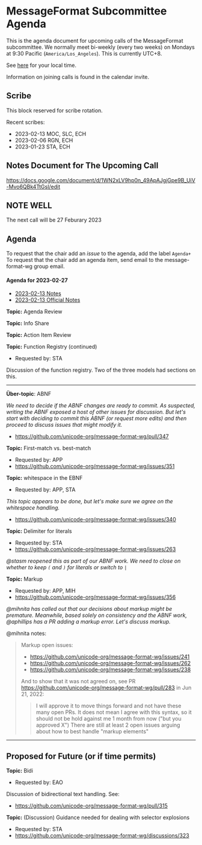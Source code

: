 # MessageFormat Subcommittee Agenda

This is the agenda document for upcoming calls of the MessageFormat subcommittee. We normally meet bi-weekly 
(every two weeks) on Mondays at 9:30 Pacific (`America/Los_Angeles`). This is currently UTC+8. 

See [here](https://www.timeanddate.com/worldclock/converter.html?iso=20230123T173000&p1=224&p2=248&p3=136&p4=179&p5=33&p6=101&p7=268) for your local time.

Information on joining calls is found in the calendar invite.

## Scribe

This block reserved for scribe rotation.

Recent scribes:
* 2023-02-13 MOC, SLC, ECH
* 2023-02-06 RGN, ECH
* 2023-01-23 STA, ECH

## Notes Document for The Upcoming Call

https://docs.google.com/document/d/1WN2xLV9hp0n_49ApAJgjGpe9B_UiV-Mvo6QBk4TtGsI/edit

## NOTE WELL

The next call will be 27 Feburary 2023

## Agenda

To request that the chair add an _issue_ to the agenda, add the label `Agenda+`
To request that the chair add an agenda item, send email to the message-format-wg group email.

#### Agenda for 2023-02-27

* [2023-02-13 Notes](https://docs.google.com/document/d/1cJ76HjvBkImqSdPpmkbW133AnO3sFu29TUDrP3nxbrI/edit#)
* [2023-02-13 Official Notes](2023/notes-2023-02-13.md)

**Topic:** Agenda Review

**Topic:** Info Share

**Topic:** Action Item Review

**Topic:** Function Registry (continued)
* Requested by: STA

Discussion of the function registry. Two of the three models had sections on this.

---

**Über-topic**: ABNF

_We need to decide if the ABNF changes are ready to commit. As suspected, writing the ABNF exposed a host of other issues for discussion. But let's start with deciding to commit this ABNF (or request more edits) and then proceed to discuss issues that might modify it._

* https://github.com/unicode-org/message-format-wg/pull/347


**Topic:** First-match vs. best-match
* Requested by: APP
* https://github.com/unicode-org/message-format-wg/issues/351

**Topic:** whitespace in the EBNF
* Requested by: APP, STA

_This topic appears to be done, but let's make sure we agree on the whitespace handling._

* https://github.com/unicode-org/message-format-wg/issues/340

**Topic:** Delimiter for literals
* Requested by: STA
* https://github.com/unicode-org/message-format-wg/issues/263

_@stasm reopened this as part of our ABNF work. We need to close on whether to keep `(` and `)` for literals or switch to `|`_

**Topic:** Markup
* Requested by: APP, MIH
* https://github.com/unicode-org/message-format-wg/issues/356

_@mihnita has called out that our decisions about markup might be premature. Meanwhile, based solely on consistency and the ABNF work, @aphillips has a PR adding a markup error. Let's discuss markup._

@mihnita notes:

> Markup open issues:
> * https://github.com/unicode-org/message-format-wg/issues/241
> * https://github.com/unicode-org/message-format-wg/issues/262
> * https://github.com/unicode-org/message-format-wg/issues/238
>
> And to show that it was not agreed on, see PR https://github.com/unicode-org/message-format-wg/pull/283 in Jun 21, 2022:
>> I will approve it to move things forward and not have these many open PRs.
>>  It does not mean I agree with this syntax, so it should not be hold against me 1 month from now ("but you approved X")
>>  There are still at least 2 open issues arguing about how to best handle "markup elements"

---

## Proposed for Future (or if time permits)

**Topic:** Bidi
* Requested by: EAO

Discussion of bidirectional text handling. See:
* https://github.com/unicode-org/message-format-wg/pull/315

**Topic:** (Discussion) Guidance needed for dealing with selector explosions
* Requested by: STA
* https://github.com/unicode-org/message-format-wg/discussions/323
